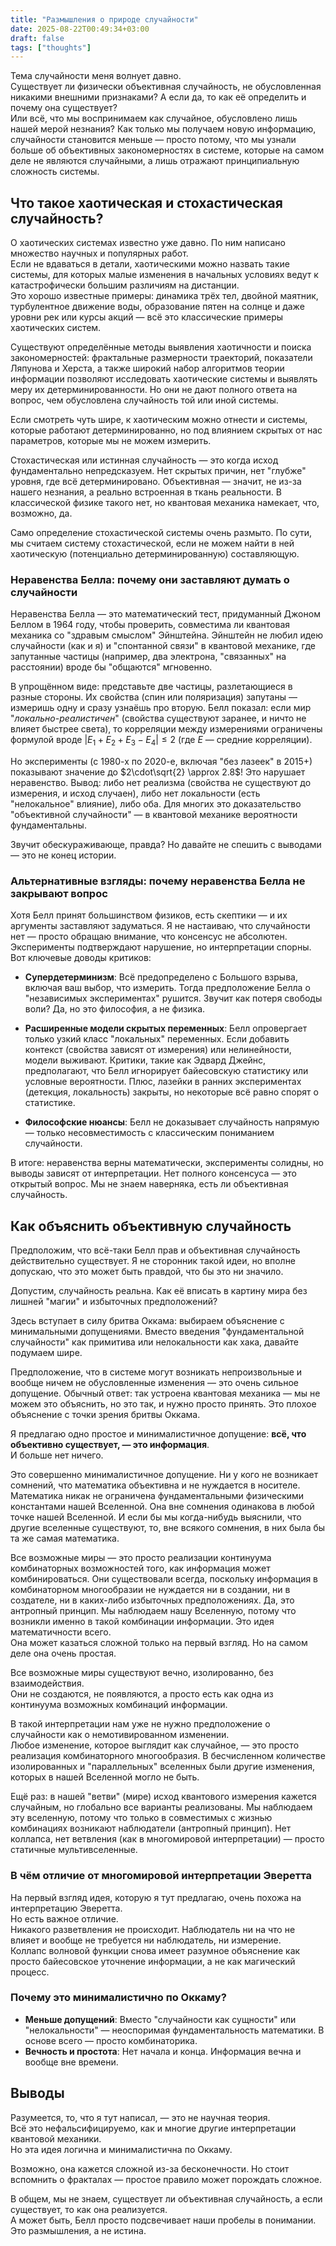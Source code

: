 ```yaml
---
title: "Размышления о природе случайности"
date: 2025-08-22T00:49:34+03:00
draft: false
tags: ["thoughts"]
---
```


Тема случайности меня волнует давно.  
Существует ли физически объективная случайность, не обусловленная никакими внешними признаками? А если да, то как её определить и почему она существует?  
Или всё, что мы воспринимаем как случайное, обусловлено лишь нашей мерой незнания? Как только мы получаем новую информацию, случайности становится меньше — просто потому, что мы узнали больше об объективных закономерностях в системе, которые на самом деле не являются случайными, а лишь отражают принципиальную сложность системы.

## Что такое хаотическая и стохастическая случайность?

О хаотических системах известно уже давно. По ним написано множество научных и популярных работ.  
Если не вдаваться в детали, хаотическими можно назвать такие системы, для которых малые изменения в начальных условиях ведут к катастрофически большим различиям на дистанции.  
Это хорошо известные примеры: динамика трёх тел, двойной маятник, турбулентное движение воды, образование пятен на солнце и даже уровни рек или курсы акций — всё это классические примеры хаотических систем.

Существуют определённые методы выявления хаотичности и поиска закономерностей: фрактальные размерности траекторий, показатели Ляпунова и Херста, а также широкий набор алгоритмов теории информации позволяют исследовать хаотические системы и выявлять меру их детерминированности. Но они не дают полного ответа на вопрос, чем обусловлена случайность той или иной системы.

Если смотреть чуть шире, к хаотическим можно отнести и системы, которые работают детерминированно, но под влиянием скрытых от нас параметров, которые мы не можем измерить.

Стохастическая или истинная случайность — это когда исход фундаментально непредсказуем. Нет скрытых причин, нет "глубже" уровня, где всё детерминировано. Объективная — значит, не из-за нашего незнания, а реально встроенная в ткань реальности. В классической физике такого нет, но квантовая механика намекает, что, возможно, да.

Само определение стохастической системы очень размыто. По сути, мы считаем систему стохастической, если не можем найти в ней хаотическую (потенциально детерминированную) составляющую.

### Неравенства Белла: почему они заставляют думать о случайности

Неравенства Белла — это математический тест, придуманный Джоном Беллом в 1964 году, чтобы проверить, совместима ли квантовая механика со "здравым смыслом" Эйнштейна. Эйнштейн не любил идею случайности (как и я) и "спонтанной связи" в квантовой механике, где запутанные частицы (например, два электрона, "связанных" на расстоянии) вроде бы "общаются" мгновенно.

В упрощённом виде: представьте две частицы, разлетающиеся в разные стороны. Их свойства (спин или поляризация) запутаны — измеришь одну и сразу узнаёшь про вторую. Белл показал: если мир "*локально-реалистичен*" (свойства существуют заранее, и ничто не влияет быстрее света), то корреляции между измерениями ограничены формулой вроде $|E_1 + E_2 + E_3 - E_4| \leq 2$ (где $E$ — средние корреляции).

Но эксперименты (с 1980-х по 2020-е, включая "без лазеек" в 2015+) показывают значение до $2\cdot\sqrt{2} \approx 2.8$! Это нарушает неравенство. Вывод: либо нет реализма (свойства не существуют до измерения, и исход случаен), либо нет локальности (есть "нелокальное" влияние), либо оба. Для многих это доказательство "объективной случайности" — в квантовой механике вероятности фундаментальны.

Звучит обескураживающе, правда? Но давайте не спешить с выводами — это не конец истории.

### Альтернативные взгляды: почему неравенства Белла не закрывают вопрос

Хотя Белл принят большинством физиков, есть скептики — и их аргументы заставляют задуматься. Я не настаиваю, что случайности нет — просто обращаю внимание, что консенсус не абсолютен. Эксперименты подтверждают нарушение, но интерпретации спорны. Вот ключевые доводы критиков:

- **Супердетерминизм**: Всё предопределено с Большого взрыва, включая ваш выбор, что измерить. Тогда предположение Белла о "независимых экспериментах" рушится. Звучит как потеря свободы воли? Да, но это философия, а не физика.

- **Расширенные модели скрытых переменных**: Белл опровергает только узкий класс "локальных" переменных. Если добавить контекст (свойства зависят от измерения) или нелинейности, модели выживают. Критики, такие как Эдвард Джейнс, предполагают, что Белл игнорирует байесовскую статистику или условные вероятности. Плюс, лазейки в ранних экспериментах (детекция, локальность) закрыты, но некоторые всё равно спорят о статистике.

- **Философские нюансы**: Белл не доказывает случайность напрямую — только несовместимость с классическим пониманием случайности.

В итоге: неравенства верны математически, эксперименты солидны, но выводы зависят от интерпретации. Нет полного консенсуса — это открытый вопрос. Мы не знаем наверняка, есть ли объективная случайность.

## Как объяснить объективную случайность

Предположим, что всё-таки Белл прав и объективная случайность действительно существует. Я не сторонник такой идеи, но вполне допускаю, что это может быть правдой, что бы это ни значило.

Допустим, случайность реальна. Как её вписать в картину мира без лишней "магии" и избыточных предположений?

Здесь вступает в силу бритва Оккама: выбираем объяснение с минимальными допущениями. Вместо введения "фундаментальной случайности" как примитива или нелокальности как хака, давайте подумаем шире.

Предположение, что в системе могут возникать непроизвольные и вообще ничем не обусловленные изменения — это очень сильное допущение. Обычный ответ: так устроена квантовая механика — мы не можем это объяснить, но это так, и нужно просто принять. Это плохое объяснение с точки зрения бритвы Оккама.

Я предлагаю одно простое и минималистичное допущение: **всё, что объективно существует, — это информация**.  
И больше нет ничего.

Это совершенно минималистичное допущение. Ни у кого не возникает сомнений, что математика объективна и не нуждается в носителе.  
Математика никак не ограничена фундаментальными физическими константами нашей Вселенной. Она вне сомнения одинакова в любой точке нашей Вселенной. И если бы мы когда-нибудь выяснили, что другие вселенные существуют, то, вне всякого сомнения, в них была бы та же самая математика.

Все возможные миры — это просто реализации континуума комбинаторных возможностей того, как информация может комбинироваться. Они существовали всегда, поскольку информация в комбинаторном многообразии не нуждается ни в создании, ни в создателе, ни в каких-либо избыточных предположениях. Да, это антропный принцип. Мы наблюдаем нашу Вселенную, потому что возникли именно в такой комбинации информации. Это идея математичности всего.  
Она может казаться сложной только на первый взгляд. Но на самом деле она очень простая.

Все возможные миры существуют вечно, изолированно, без взаимодействия.  
Они не создаются, не появляются, а просто есть как одна из континуума возможных комбинаций информации.

В такой интерпретации нам уже не нужно предположение о случайности как о немотивированном изменении.  
Любое изменение, которое выглядит как случайное, — это просто реализация комбинаторного многообразия. В бесчисленном количестве изолированных и "параллельных" вселенных были другие изменения, которых в нашей Вселенной могло не быть.

Ещё раз: в нашей "ветви" (мире) исход квантового измерения кажется случайным, но глобально все варианты реализованы. Мы наблюдаем эту вселенную, потому что только в совместимых с жизнью комбинациях возникают наблюдатели (антропный принцип). Нет коллапса, нет ветвления (как в многомировой интерпретации) — просто статичные мультивселенные.

### В чём отличие от многомировой интерпретации Эверетта

На первый взгляд идея, которую я тут предлагаю, очень похожа на интерпретацию Эверетта.  
Но есть важное отличие.  
Никакого разветвления не происходит. Наблюдатель ни на что не влияет и вообще не требуется ни наблюдатель, ни измерение.  
Коллапс волновой функции снова имеет разумное объяснение как просто байесовское уточнение информации, а не как магический процесс.

### Почему это минималистично по Оккаму?

- **Меньше допущений**: Вместо "случайности как сущности" или "нелокальности" — неоспоримая фундаментальность математики. В основе всего — просто комбинаторика.
- **Вечность и простота**: Нет начала и конца. Информация вечна и вообще вне времени.

## Выводы

Разумеется, то, что я тут написал, — это не научная теория.  
Всё это нефальсифицируемо, как и многие другие интерпретации квантовой механики.  
Но эта идея логична и минималистична по Оккаму.

Возможно, она кажется сложной из-за бесконечности. Но стоит вспомнить о фракталах — простое правило может порождать сложное.

В общем, мы не знаем, существует ли объективная случайность, а если существует, то как она реализуется.  
А может быть, Белл просто подсвечивает наши пробелы в понимании. Это размышления, а не истина.
